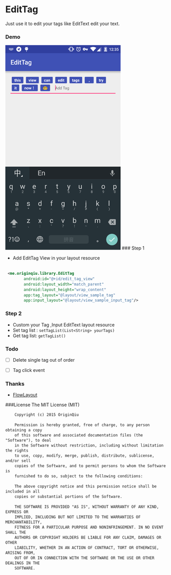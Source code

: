 # EditTag
 Just use it to edit your tags like EditText edit your text.
### Demo
<img src="/screenshots/s01.jpg" width="360" height="640" />
### Step 1

* Add EditTag View in your layout resource

```xml

 <me.originqiu.library.EditTag
        android:id="@+id/edit_tag_view"
        android:layout_width="match_parent"
        android:layout_height="wrap_content"
        app:tag_layout="@layout/view_sample_tag"
        app:input_layout="@layout/view_sample_input_tag"/>
```

### Step 2

* Custom your Tag ,Input EditText layout resource
* Set  tag list : ```setTagList(List<String> yourTags)```
* Get tag list: ```getTagList()```

### Todo
 - [ ] Delete single tag out of order
 - [ ] Tag click event


### Thanks
* [FlowLayout](https://github.com/hongyangAndroid/FlowLayout/blob/master/flowlayout-lib%2Fsrc%2Fmain%2Fjava%2Fcom%2Fzhy%2Fview%2Fflowlayout%2FFlowLayout.java)

###License
    The MIT License (MIT)

        Copyright (c) 2015 OriginQiu

        Permission is hereby granted, free of charge, to any person obtaining a copy
        of this software and associated documentation files (the "Software"), to deal
        in the Software without restriction, including without limitation the rights
        to use, copy, modify, merge, publish, distribute, sublicense, and/or sell
        copies of the Software, and to permit persons to whom the Software is
        furnished to do so, subject to the following conditions:

        The above copyright notice and this permission notice shall be included in all
        copies or substantial portions of the Software.

        THE SOFTWARE IS PROVIDED "AS IS", WITHOUT WARRANTY OF ANY KIND, EXPRESS OR
        IMPLIED, INCLUDING BUT NOT LIMITED TO THE WARRANTIES OF MERCHANTABILITY,
        FITNESS FOR A PARTICULAR PURPOSE AND NONINFRINGEMENT. IN NO EVENT SHALL THE
        AUTHORS OR COPYRIGHT HOLDERS BE LIABLE FOR ANY CLAIM, DAMAGES OR OTHER
        LIABILITY, WHETHER IN AN ACTION OF CONTRACT, TORT OR OTHERWISE, ARISING FROM,
        OUT OF OR IN CONNECTION WITH THE SOFTWARE OR THE USE OR OTHER DEALINGS IN THE
        SOFTWARE.



